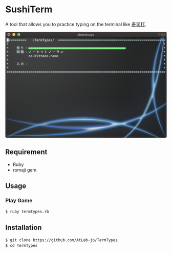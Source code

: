 SushiTerm
=========

A tool that allows you to practice typing on the terminal like [寿司打](http://typingx0.net/sushida/).

![実行画面](./image/exec.png)

## Requirement
- Ruby
- romaji gem


## Usage
### Play Game
```sh
$ ruby termtypes.rb
```

## Installation
```sh
$ git clone https://github.com/AtLab-jp/TermTypes
$ cd TermTypes
```
